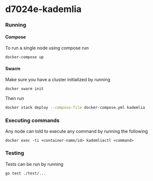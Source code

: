 # d7024e-kademlia

### Running

#### Compose

To run a single node using compose run

```bash
docker-compose up
```

#### Swarm

Make sure you have a cluster initialized by running

```bash
docker swarm init
```

Then run

```bash
docker stack deploy --compose-file docker-compose.yml kademlia
```

### Executing commands

Any node can told to execute any command by running the following

```
docker exec -ti <container-name/id> kademliactl <command>
```

### Testing

Tests can be run by running

```bash
go test ./test/...
```
